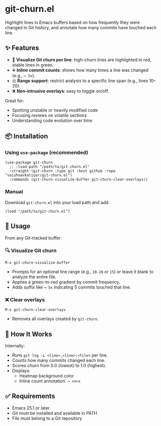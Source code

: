 # git-churn.el

Highlight lines in Emacs buffers based on how frequently they were changed in Git history, and annotate how many commits have touched each line.

## ✨ Features

* 🌟 **Visualize Git churn per line**: high-churn lines are highlighted in red, stable lines in green.
* ➕ **Inline commit counts**: shows how many times a line was changed (e.g., `⟶ 5x`).
* ⚖️ **Range support**: restrict analysis to a specific line span (e.g., lines 10–20).
* ❌ **Non-intrusive overlays**: easy to toggle on/off.

Great for:
* Spotting unstable or heavily modified code
* Focusing reviews on volatile sections
* Understanding code evolution over time

## 📦 Installation

### Using `use-package` (recommended)

```elisp
(use-package git-churn
  ;; :load-path "/path/to/git-churn.el"
  :straight (git-churn :type git :host github :repo "vaishnavkatiyar/git-churn.el")
  :commands (git-churn-visualize-buffer git-churn-clear-overlays))
```

### Manual

Download `git-churn.el` into your load path and add:

```elisp
(load "/path/to/git-churn.el")
```

## 🧠 Usage

From any Git-tracked buffer:

### 🔍 Visualize Git churn

```elisp
M-x git-churn-visualize-buffer
```

* Prompts for an optional line range (e.g., `10-20` or `15`) or leave it blank to analyze the entire file.
* Applies a green-to-red gradient by commit frequency.
* Adds suffix like `⟶ 5x` indicating 5 commits touched that line.

### ❌ Clear overlays

```elisp
M-x git-churn-clear-overlays
```

* Removes all overlays created by `git-churn`.

## 📁 How It Works

Internally:

* Runs `git log -L <line>,<line>:<file>` per line.
* Counts how many commits changed each line.
* Scores churn from 0.0 (lowest) to 1.0 (highest).
* Displays:
  * Heatmap background color
  * Inline count annotation: `⟶ <n>x`

## ✅ Requirements

* Emacs 25.1 or later
* Git must be installed and available in PATH
* File must belong to a Git repository
